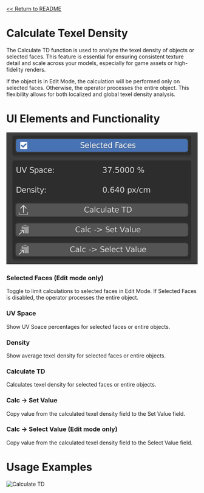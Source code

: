 [<< Return to README](../README.md#documentation)

# Calculate Texel Density

The Calculate TD function is used to analyze the texel density of objects or selected faces. This feature is essential for ensuring consistent texture detail and scale across your models, especially for game assets or high-fidelity renders.

If the object is in Edit Mode, the calculation will be performed only on selected faces. Otherwise, the operator processes the entire object. This flexibility allows for both localized and global texel density analysis.

# UI Elements and Functionality

![Calculate TD](./images/ui/calculalte_td_panel.png)

### Selected Faces (Edit mode only)

Toggle to limit calculations to selected faces in Edit Mode. If Selected Faces is disabled, the operator processes the entire object.

### UV Space

Show UV Soace percentages for selected faces or entire objects.

### Density

Show average texel density for selected faces or entire objects.

### Calculate TD

Calculates texel density for selected faces or entire objects.

### Calc -> Set Value

Copy value from the calculated texel density field to the Set Value field.

### Calc -> Select Value (Edit mode only)

Copy value from the calculated texel density field to the Select Value field.

# Usage Examples

![Calculate TD](./images/gifs/calculate_td.gif)